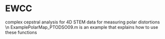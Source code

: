 # EWCC
complex cepstral analysis for 4D STEM data for measuring polar distortions \n
ExamplePolarMap_PTODSO09.m is an example that explains how to use these functions
